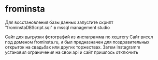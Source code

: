 # frominsta

Для восстановления базы данных запустите скрипт "frominstaDBScript.sql" в mssql management studio

Сайт для выгрузки фотографий из инстаграмма по хештегу
Сайт висел под доменом frominsta.ru, и был предназначен для поздравительных открыток на свадьбах или других торжествах.
Затем Instagramm установил ограничения на свои api и сайт пришлось отключить
